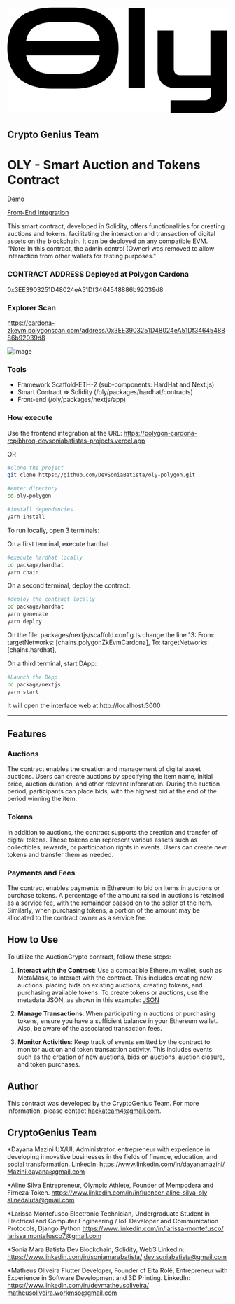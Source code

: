<h1 align="center"> <img src="./packages/nextjs/public/oly.svg">
</h1>

## Crypto Genius Team
# OLY - Smart Auction and Tokens Contract

<p><a href= "https://www.loom.com/share/547878f4f45e41fc9d14c5fb5c4fcbd6?sid=5e1af2be-e0de-4fa9-8dc1-224957230b58"> Demo </a> </p>
<p><a href="https://polygon-cardona-rcpibhroq-devsoniabatistas-projects.vercel.app">
Front-End Integration
</a></p>


This smart contract, developed in Solidity, offers functionalities for creating auctions and tokens, facilitating the interaction and transaction of digital assets on the blockchain. It can be deployed on any compatible EVM. "Note: In this contract, the admin control (Owner) was removed to allow interaction from other wallets for testing purposes."


### CONTRACT ADDRESS Deployed at Polygon Cardona
0x3EE3903251D48024eA51Df3464548886b92039d8
### Explorer Scan
https://cardona-zkevm.polygonscan.com/address/0x3EE3903251D48024eA51Df3464548886b92039d8

![image](https://github.com/DevSoniaBatista/oly-polygon/assets/152102342/6caf5af2-d071-4155-a4f4-7274f2e593eb)


### Tools
 - Framework Scaffold-ETH-2 (sub-components: HardHat and Next.js)
 - Smart Contract => Solidity (/oly/packages/hardhat/contracts)
 - Front-end (/oly/packages/nextjs/app)

### How execute
Use the frontend integration at the URL: https://polygon-cardona-rcpibhroq-devsoniabatistas-projects.vercel.app 

<p>OR</p>

```bash
#clone the project
git clone https://github.com/DevSoniaBatista/oly-polygon.git
```

```bash
#enter directory
cd oly-polygon
```

```bash
#install dependencies
yarn install
```
 
To run locally, open 3 terminals:

On a first terminal, execute hardhat
```bash
#execute hardhat locally
cd package/hardhat
yarn chain
```

On a second terminal, deploy the contract:
```bash
#deploy the contract locally
cd package/hardhat
yarn generate
yarn deploy 
```

On the file: packages/nextjs/scaffold.config.ts change the line 13:
From: targetNetworks: [chains.polygonZkEvmCardona],
To:   targetNetworks: [chains.hardhat],

On a third terminal, start DApp:
```bash
#Launch the DApp
cd package/nextjs
yarn start 
```

It will open the interface web at http://localhost:3000

<hr/>

## Features

### Auctions
The contract enables the creation and management of digital asset auctions. Users can create auctions by specifying the item name, initial price, auction duration, and other relevant information. During the auction period, participants can place bids, with the highest bid at the end of the period winning the item.

### Tokens
In addition to auctions, the contract supports the creation and transfer of digital tokens. These tokens can represent various assets such as collectibles, rewards, or participation rights in events. Users can create new tokens and transfer them as needed.

### Payments and Fees
The contract enables payments in Ethereum to bid on items in auctions or purchase tokens. A percentage of the amount raised in auctions is retained as a service fee, with the remainder passed on to the seller of the item. Similarly, when purchasing tokens, a portion of the amount may be allocated to the contract owner as a service fee.

## How to Use

To utilize the AuctionCrypto contract, follow these steps:

1. **Interact with the Contract**: Use a compatible Ethereum wallet, such as MetaMask, to interact with the contract. This includes creating new auctions, placing bids on existing auctions, creating tokens, and purchasing available tokens. To create tokens or auctions, use the metadata JSON, as shown in this example: [JSON](https://azure-bitter-grasshopper-987.mypinata.cloud/ipfs/QmQH2tbg9MV1wBad12pT6momaCmEjFADkc59FaGRYFaN3q)

2. **Manage Transactions**: When participating in auctions or purchasing tokens, ensure you have a sufficient balance in your Ethereum wallet. Also, be aware of the associated transaction fees.

3. **Monitor Activities**: Keep track of events emitted by the contract to monitor auction and token transaction activity. This includes events such as the creation of new auctions, bids on auctions, auction closure, and token purchases.

## Author
This contract was developed by the CryptoGenius Team.
For more information, please contact hackateam4@gmail.com.

## CryptoGenius Team
*Dayana Mazini
UX/UI, Administrator, entrepreneur with experience in developing innovative businesses in the fields of finance, education, and social transformation.
LinkedIn: https://www.linkedin.com/in/dayanamazini/ 
Mazini.dayana@gmail.com

*Aline Silva
Entrepreneur, Olympic Athlete, Founder of Mempodera and Firneza Token.
https://www.linkedin.com/in/influencer-aline-silva-oly
alinedaluta@gmail.com

*Larissa Montefusco
Electronic Technician, Undergraduate Student in Electrical and Computer Engineering / IoT Developer and Communication Protocols, Django Python
https://www.linkedin.com/in/larissa-montefusco/
larissa.montefusco7@gmail.com

*Sonia Mara Batista
Dev Blockchain, Solidity, Web3 
LinkedIn: https://www.linkedin.com/in/soniamarabatista/
dev.soniabatista@gmail.com

*Matheus Oliveira
Flutter Developer, Founder of Eita Rolê, Entrepreneur with Experience in Software Development and 3D Printing.
LinkedIn: https://www.linkedin.com/in/devmatheusoliveira/
matheusoliveira.workmso@gmail.com
